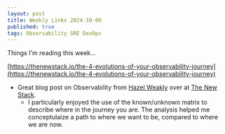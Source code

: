 ```yaml
---
layout: post
title: Weekly Links 2024-10-09
published: true
tags: Observability SRE DevOps
---
```


Things I'm reading this week...

[https://thenewstack.io/the-4-evolutions-of-your-observability-journey](https://thenewstack.io/the-4-evolutions-of-your-observability-journey)
- Great blog post on Observability from [Hazel Weakly](https://thenewstack.io/author/hazel-weakly/) over at [The New Stack](https://thenewstack.io).
  - I particularly enjoyed the use of the known/unknown matrix to describe where in the journey you are. The analysis helped me conceptulaize a path to where we want to be, compared to where we are now.
